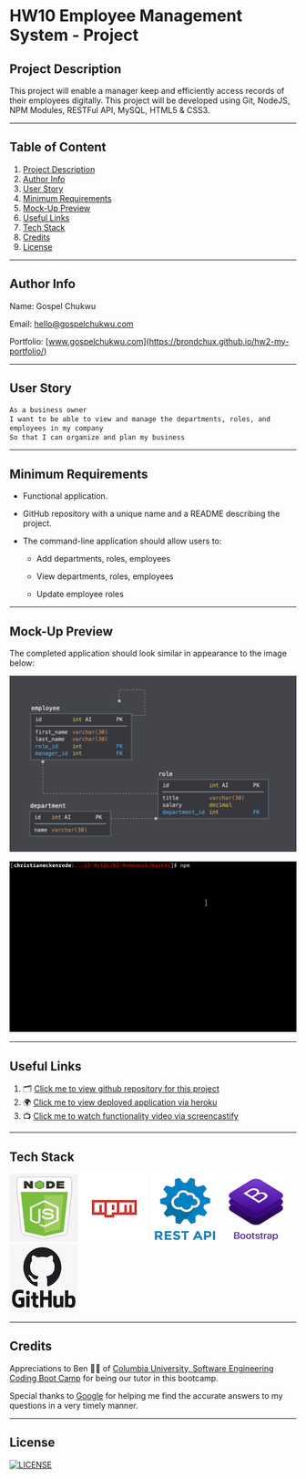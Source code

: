 # HW10 Employee Management System - Project

## Project Description

This project will enable a manager keep and efficiently access records of their employees digitally. This project will be developed using Git, NodeJS, NPM Modules, RESTFul API, MySQL, HTML5 & CSS3.

---

## Table of Content

1. [Project Description](https://github.com/Brondchux/hw10-employee-management-system#project-description)
2. [Author Info](https://github.com/Brondchux/hw10-employee-management-system#author-info)
3. [User Story](https://github.com/Brondchux/hw10-employee-management-system#user-story)
4. [Minimum Requirements](https://github.com/Brondchux/hw10-employee-management-system#minimum-requirements)
5. [Mock-Up Preview](https://github.com/Brondchux/hw10-employee-management-system#mock-up-preview)
6. [Useful Links](https://github.com/Brondchux/hw10-employee-management-system#useful-links)
7. [Tech Stack](https://github.com/Brondchux/hw10-employee-management-system#tech-stack)
8. [Credits](https://github.com/Brondchux/hw10-employee-management-system#credits)
9. [License](https://github.com/Brondchux/hw10-employee-management-system#license)

---

## Author Info

Name: Gospel Chukwu

Email: hello@gospelchukwu.com

Portfolio: [www.gospelchukwu.com](https://brondchux.github.io/hw2-my-portfolio/)

---

## User Story

```
As a business owner
I want to be able to view and manage the departments, roles, and employees in my company
So that I can organize and plan my business
```

---

## Minimum Requirements

- Functional application.

- GitHub repository with a unique name and a README describing the project.

- The command-line application should allow users to:

  - Add departments, roles, employees

  - View departments, roles, employees

  - Update employee roles

---

## Mock-Up Preview

The completed application should look similar in appearance to the image below:

![Screenshot of the database schema.](./public/assets/images/schema.png)

![Recorded clip on the applications functionality.](./public/assets/images/employee-tracker.gif)

---

## Useful Links

1. 🗂 [Click me to view github repository for this project](https://github.com/Brondchux/hw10-employee-management-system/)
2. 🌍 [Click me to view deployed application via heroku](https://live-hw10-employee-management.herokuapp.com/)
3. 📺 [Click me to watch functionality video via screencastify](https://drive.google.com/file/d/12yWMt4ei-KCtK0mfkCYM8JstcutAeCpB/view)

---

## Tech Stack

![nodejs logo](./public/assets/images/techs/nodejs.png)
![npm logo](./public/assets/images/techs/npm.png)
![restapi logo](./public/assets/images/techs/restapi.png)
![bootstrap logo](./public/assets/images/techs/bootstrap.png)
![github logo](./public/assets/images/techs/github.png)

---

## Credits

Appreciations to Ben 🙌🏾 of [Columbia University, Software Engineering Coding Boot Camp](https://bootcamp.cvn.columbia.edu/coding/landing-ftpt/?s=Google-Brand&msg_cv_scta=4&msg_cv_stbn=1&msg_cv_fcta=1&dki=Learn%20Coding&pkw=%2Bcolumbia%20%2Bcoding%20%2Bbootcamp&pcrid=471112563836&pmt=b&utm_source=google&utm_medium=cpc&utm_campaign=GGL%7CCOLUMBIA-UNIVERSITY%7CSEM%7CCODING%7C-%7COFL%7CTIER-1%7CALL%7CBRD%7CBMM%7CCore%7CBootcamp&utm_term=%2Bcolumbia%20%2Bcoding%20%2Bbootcamp&s=google&k=%2Bcolumbia%20%2Bcoding%20%2Bbootcamp&utm_adgroupid=111600049635&utm_locationphysicalms=9067609&utm_matchtype=b&utm_network=g&utm_device=c&utm_content=471112563836&utm_placement=&gclid=CjwKCAjwlrqHBhByEiwAnLmYUA8CIItksRJF6IT6XMX8WOOJBO-jtCRkzXZhI2gvsZrFEpYdRXy54RoC6jQQAvD_BwE&gclsrc=aw.ds) for being our tutor in this bootcamp.

Special thanks to [Google](https://www.google.com) for helping me find the accurate answers to my questions in a very timely manner.

---

## License

[![LICENSE](https://img.shields.io/badge/License-MIT-blue)](https://opensource.org/licenses/MIT)
